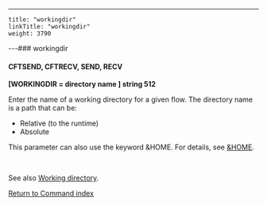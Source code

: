 ---
    title: "workingdir"
    linkTitle: "workingdir"
    weight: 3790
---### workingdir

#### CFTSEND, CFTRECV, SEND, RECV

****[WORKINGDIR = directory name ] string 512****

Enter the name of a working directory for a given flow. The directory name is a path that can be:

- Relative (to the runtime)
- Absolute

This parameter can also use the keyword &HOME. For details, see [&HOME](../home).

 

See also [Working directory](../../../../concepts/transfer_command_overview/working_directory_allos).

[Return to Command index](../../)
